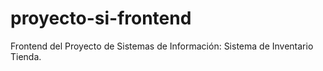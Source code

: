 # proyecto-si-frontend
Frontend del Proyecto de Sistemas de Información: Sistema de Inventario Tienda.
